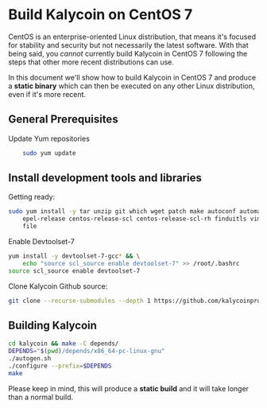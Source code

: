 # Build Kalycoin on CentOS 7

CentOS is an enterprise-oriented Linux distribution, that means it's focused for stability and security but not necessarily the latest software. With that being said, you *cannot* currently build Kalycoin in CentOS 7 following the steps that other more recent distributions can use. 

In this document we'll show how to build Kalycoin in CentOS 7 and produce a **static binary** which can then be executed on any other Linux distribution, even if it's more recent. 

## General Prerequisites

Update Yum repositories 

```bash
	sudo yum update 
```

## Install development tools and libraries

Getting ready:

```bash
sudo yum install -y tar unzip git which wget patch make autoconf automake libtool \
	epel-release centos-release-scl centos-release-scl-rh finduitls vim mc openssl-devel \
	file
```

Enable Devtoolset-7

```bash
yum install -y devtoolset-7-gcc* && \
	echo "source scl_source enable devtoolset-7" >> /root/.bashrc
source scl_source enable devtoolset-7
```

Clone Kalycoin Github source:

```bash
git clone --recurse-submodules --depth 1 https://github.com/kalycoinproject/kalycoin
```

## Building Kalycoin

```bash
cd kalycoin && make -C depends/
DEPENDS="$(pwd)/depends/x86_64-pc-linux-gnu"
./autogen.sh
./configure --prefix=$DEPENDS
make
```

Please keep in mind, this will produce a **static build** and it will take longer than a normal build. 